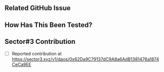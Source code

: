 ## Related GitHub Issue

<!--- Please link to the GitHub issue here, e.g. "closes #30" -->

## How Has This Been Tested?

<!--- Please describe in detail how you tested your changes. -->

## Sector#3 Contribution

<!--- Please add this pull request as a DAO contribution on Sector#3:  https://sector3.xyz -->

- [ ] Reported contribution at https://sector3.xyz/v1/daos/0x62Da9C79137dC9A8a6AdB1381476a1874CeCa9EE
